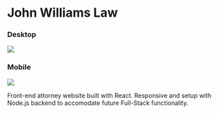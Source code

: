 # John Williams Law

### Desktop
![](https://res.cloudinary.com/dmjs1tfzn/image/upload/v1559073256/Screen_Shot_2019-05-25_at_3.48.10_PM.png)

### Mobile
![](https://res.cloudinary.com/dmjs1tfzn/image/upload/v1559073441/Screen_Shot_2019-05-28_at_2.56.58_PM.png)

Front-end attorney website built with React. Responsive and setup with Node.js backend to accomodate future Full-Stack functionality.
